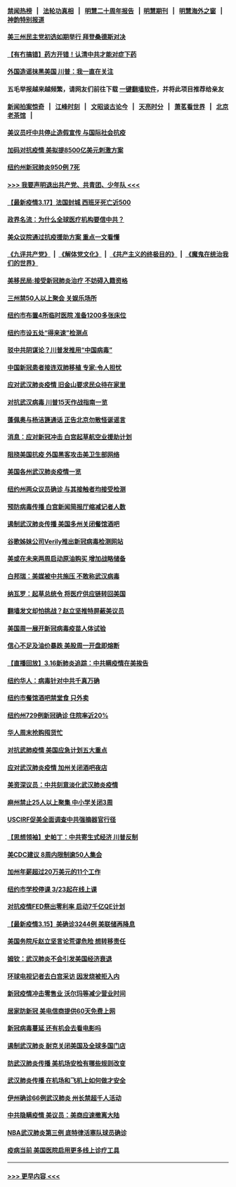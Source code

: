 #### [禁闻热榜](热点新闻.md?=0)  &nbsp;&nbsp;|&nbsp;&nbsp; [法轮功真相](https://github.com/gfw-breaker/truth/blob/master/README.md?=0) &nbsp;&nbsp;|&nbsp;&nbsp; [明慧二十周年报告](https://github.com/gfw-breaker/mh-reports/blob/master/README.md?=0) &nbsp;&nbsp;|&nbsp;&nbsp;[明慧期刊](https://github.com/gfw-breaker/mh-qikan) &nbsp;&nbsp;|&nbsp;&nbsp; [明慧海外之窗](https://github.com/gfw-breaker/mh-news/blob/master/README.md?=0) &nbsp;&nbsp;|&nbsp;&nbsp; [神韵特别报道](https://github.com/gfw-breaker/mh-news/blob/master/shenyun.md?=0)
#### [美三州民主党初选如期举行 拜登桑德斯对决](../pages/nsc412/n11947538.md?t=03180031) 
#### [【有冇搞错】药方开错！认清中共才能对症下药](../pages/nsc412/n11947665.md?t=03180031) 
#### [外国造谣抹黑美国 川普：我一直在关注](../pages/nsc412/n11947559.md?t=03180031) 
#### 五毛举报越来越频繁，请网友们前往下载 [一键翻墙软件](https://github.com/gfw-breaker/ssr-accounts)，并将此项目推荐给亲友
#### [新闻拍案惊奇](https://github.com/gfw-breaker/banned-news/blob/master/pages/link4.md) &nbsp;&nbsp;|&nbsp;&nbsp; [江峰时刻](https://github.com/gfw-breaker/banned-news/blob/master/pages/link4.md) &nbsp;&nbsp;|&nbsp;&nbsp; [文昭谈古论今](https://github.com/gfw-breaker/banned-news/blob/master/pages/link4.md) &nbsp;&nbsp;|&nbsp;&nbsp; [天亮时分](https://github.com/gfw-breaker/banned-news/blob/master/pages/link4.md) &nbsp;&nbsp;|&nbsp;&nbsp; [萧茗看世界](https://github.com/gfw-breaker/banned-news/blob/master/pages/link4.md) &nbsp;&nbsp;|&nbsp;&nbsp; [北京老茶馆](https://github.com/gfw-breaker/banned-news/blob/master/pages/link4.md) &nbsp;&nbsp;|&nbsp;&nbsp; 
#### [美议员吁中共停止造假宣传 与国际社会抗疫](../pages/nsc412/n11947378.md?t=03180031) 
#### [加码对抗疫情 美拟提8500亿美元刺激方案](../pages/nsc412/n11947394.md?t=03180031) 
#### [纽约州新冠肺炎950例 7死](../pages/nsc412/n11946095.md?t=03180031) 
#### [>>> 我要声明退出共产党、共青团、少年队 <<<](https://github.com/begood0513/goodnews/blob/master/quit/letter.md) 
#### [【最新疫情3.17】法国封城 西班牙死亡近500](../pages/nsc412/n11945621.md?t=03180031) 
#### [政界名流：为什么全球医疗机构要信中共？](../pages/nsc412/n11945479.md?t=03180031) 
#### [美众议院通过抗疫援助方案 重点一文看懂](../pages/nsc412/n11945750.md?t=03180031) 
#### [《九评共产党》](https://github.com/begood0513/9ping.md/blob/master/README.md) &nbsp;|&nbsp; [《解体党文化》](../../../../jtdwh.md/blob/master/README.md)  &nbsp;|&nbsp; [《共产主义的终极目的》](../../../../gczydzjmd.md/blob/master/README.md) &nbsp;|&nbsp; [《魔鬼在统治我们的世界》](../../../../mgztzwmdsj.md/blob/master/README.md) 
#### [美移民局:接受新冠肺炎治疗 不妨碍入籍资格](../pages/nsc412/n11946121.md?t=03180031) 
#### [三州禁50人以上聚会  关娱乐场所](../pages/nsc412/n11946100.md?t=03180031) 
#### [纽约市布置4所临时医院 准备1200多张床位](../pages/nsc412/n11946092.md?t=03180031) 
#### [纽约市设五处“得来速”检测点](../pages/nsc412/n11946087.md?t=03180031) 
#### [驳中共阴谋论？川普发推用“中国病毒”](../pages/nsc412/n11945945.md?t=03180031) 
#### [中国新冠患者接连双肺移植 专家:令人担忧](../pages/nsc412/n11945516.md?t=03180031) 
#### [应对武汉肺炎疫情 旧金山要求民众待在家里](../pages/nsc412/n11945757.md?t=03180031) 
#### [对抗武汉病毒 川普15天作战指南一览](../pages/nsc412/n11945503.md?t=03180031) 
#### [蓬佩奥与杨洁篪通话 正告北京勿散怪诞谣言](../pages/nsc412/n11945291.md?t=03180031) 
#### [消息：应对新冠冲击 白宫起草航空业援助计划](../pages/nsc412/n11945237.md?t=03180031) 
#### [阻挠美国抗疫 外国黑客攻击美卫生部网络](../pages/nsc412/n11945190.md?t=03180031) 
#### [美国各州武汉肺炎疫情一览](../pages/nsc412/n11944066.md?t=03180031) 
#### [纽约州两众议员确诊 与其接触者均接受检测](../pages/nsc412/n11944930.md?t=03180031) 
#### [预防病毒传播 白宫新闻简报厅缩减记者人数](../pages/nsc412/n11945023.md?t=03180031) 
#### [遏制武汉肺炎传播 美国多州关闭餐馆酒吧](../pages/nsc412/n11944857.md?t=03180031) 
#### [谷歌姊妹公司Verily推出新冠病毒检测网站](../pages/nsc412/n11945017.md?t=03180031) 
#### [美或在未来两周启动原油购买 增加战略储备](../pages/nsc412/n11944956.md?t=03180031) 
#### [白邦瑞：美媒被中共施压 不敢称武汉病毒](../pages/nsc412/n11944815.md?t=03180031) 
#### [纳瓦罗：起草总统令 将医疗供应链转回美国](../pages/nsc412/n11944808.md?t=03180031) 
#### [翻墙发文却怕挑战？赵立坚推特屏蔽美议员](../pages/nsc412/n11944758.md?t=03180031) 
#### [美国周一展开新冠病毒疫苗人体试验](../pages/nsc412/n11944761.md?t=03180031) 
#### [信心不足及油价暴跌 美股周一开盘即熔断](../pages/nsc412/n11944728.md?t=03180031) 
#### [【直播回放】3.16新肺炎追踪：中共瞒疫情在美挨告](../pages/nsc412/n11944429.md?t=03180031) 
#### [纽约华人：病毒针对中共千真万确](../pages/nsc412/n11942905.md?t=03180031) 
#### [纽约市餐馆酒吧禁堂食  只外卖](../pages/nsc412/n11943729.md?t=03180031) 
#### [纽约州729例新冠确诊  住院率近20%](../pages/nsc412/n11943724.md?t=03180031) 
#### [华人周末抢购囤货忙](../pages/nsc412/n11943687.md?t=03180031) 
#### [对抗武肺疫情 美国应急计划五大重点](../pages/nsc412/n11943193.md?t=03180031) 
#### [应对武汉肺炎疫情 加州关闭酒吧夜店](../pages/nsc412/n11943540.md?t=03180031) 
#### [美资深议员：中共刻意淡化武汉肺炎疫情](../pages/nsc412/n11943061.md?t=03180031) 
#### [麻州禁止25人以上聚集   中小学关闭3周](../pages/nsc412/n11943154.md?t=03180031) 
#### [USCIRF促美全面调查中共强摘器官行径](../pages/nsc412/n11942904.md?t=03180031) 
#### [【思想领袖】史帕丁：中共寄生式经济 川普反制](../pages/nsc412/n11805341.md?t=03180031) 
#### [美CDC建议 8周内限制逾50人集会](../pages/nsc412/n11942944.md?t=03180031) 
#### [加州年薪超过20万美元的11个工作](../pages/nsc412/n11919113.md?t=03180031) 
#### [纽约市学校停课   3/23起在线上课](../pages/nsc412/n11942804.md?t=03180031) 
#### [对抗疫情FED祭出零利率 启动7千亿QE计划](../pages/nsc412/n11942782.md?t=03180031) 
#### [【最新疫情3.15】美确诊3244例 美联储再降息](../pages/nsc412/n11940988.md?t=03180031) 
#### [美国务院斥赵立坚言论荒谬危险 想转移责任](../pages/nsc412/n11942518.md?t=03180031) 
#### [姆钦：武汉肺炎不会引发美国经济衰退](../pages/nsc412/n11942530.md?t=03180031) 
#### [环球电视记者去白宫采访 因发烧被拒入内](../pages/nsc412/n11942516.md?t=03180031) 
#### [新冠疫情冲击零售业 沃尔玛等减少营业时间](../pages/nsc412/n11942454.md?t=03180031) 
#### [居家防新冠 美电信商提供60天免费上网](../pages/nsc412/n11942457.md?t=03180031) 
#### [新冠病毒蔓延 还有机会去看电影吗](../pages/nsc412/n11942385.md?t=03180031) 
#### [遏制武汉肺炎 耐克关闭美国及全球多国门店](../pages/nsc412/n11942366.md?t=03180031) 
#### [防武汉肺炎传播 美机场安检有哪些规则改变](../pages/nsc412/n11939497.md?t=03180031) 
#### [武汉肺炎传播 在机场和飞机上如何做才安全](../pages/nsc412/n11928171.md?t=03180031) 
#### [伊州确诊66例武汉肺炎 州长禁超千人活动](../pages/nsc412/n11941564.md?t=03180031) 
#### [中共隐瞒疫情 美议员：美商应速撤离大陆](../pages/nsc412/n11941407.md?t=03180031) 
#### [NBA武汉肺炎第三例 底特律活塞队球员确诊](../pages/nsc412/n11941282.md?t=03180031) 
#### [疫病当前 美国医院启用更多线上诊疗工具](../pages/nsc412/n11941300.md?t=03180031) 

----
#### [ >>> 更早内容 <<< ](../indexes/nsc412-earlier.md)

